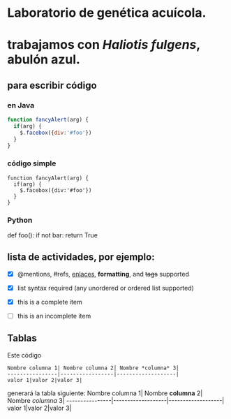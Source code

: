 # Laboratorio de genética acuícola.
# trabajamos con *Haliotis fulgens*, abulón azul.


## para escribir código
### en Java
```javascript
function fancyAlert(arg) {
  if(arg) {
    $.facebox({div:'#foo'})
  }
}
```

### código simple
    function fancyAlert(arg) {
      if(arg) {
        $.facebox({div:'#foo'})
      }
    }

### Python

def foo():
    if not bar:
        return True
        



## lista de actividades, por ejemplo:
- [x] @mentions, #refs, [enlaces](), **formatting**, and <del>tags</del> supported
- [x] list syntax required (any unordered or ordered list supported)
- [x] this is a complete item
- [ ] this is an incomplete item


## Tablas

Este código 
```
Nombre columna 1| Nombre columna 2| Nombre *columna* 3| 
----------------|-----------------|-------------------|
valor 1|valor 2|valor 3|
```
generará la tabla siguiente:
Nombre columna 1| Nombre **columna** 2| Nombre *columna* 3| 
----------------|-------------------|-------------------|
valor 1|valor 2|valor 3|
